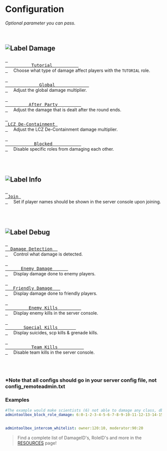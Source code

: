
# Configuration

*Optional parameter you can pass.*

<br>

## ![Label Damage]

[<kbd> <br>          Tutorial          <br> </kbd>][Damage Tutorial]   
Choose what type of damage affect players with the `TUTORIAL` role.

[<kbd> <br>             Global             <br> </kbd>][Damage Tutorial]   
Adjust the global damage multiplier.

[<kbd> <br>         After Party         <br> </kbd>][Damage After Party]   
Adjust the damage that is dealt after the round ends.

[<kbd> <br> LCZ De-Containment <br> </kbd>][Damage LCZ]   
Adjust the LCZ De-Containment damage multiplier.

[<kbd> <br>           Blocked           <br> </kbd>][Damage Blocked]   
Disable specific roles from damaging each other.

<br>
<br>

## ![Label Info]

[<kbd> <br> Join <br> </kbd>][Info Join]   
Set if player names should be shown in the server console upon joining.

<br>
<br>

## ![Label Debug]

[<kbd> <br>  Damage Detection  <br> </kbd>][Debug Detected]   
Control what damage is detected.

[<kbd> <br>      Enemy Damage      <br> </kbd>][Debug Enemy]   
Display damage done to enemy players.

[<kbd> <br>   Friendly Damage   <br> </kbd>][Debug Friendly]   
Display damage done to friendly players.

[<kbd> <br>         Enemy Kills         <br> </kbd>][Debug Kills]   
Display enemy kills in the server console.

[<kbd> <br>       Special Kills       <br> </kbd>][Debug Special]   
Display suicides, scp kills & grenade kills.

[<kbd> <br>          Team Kills          <br> </kbd>][Debug Teamkill]   
Disable team kills in the server console.

<br>
<br>

### *Note that all configs should go in your server config file, not config_remoteadmin.txt

### Examples

```yaml
#The example would make scientists (6) not able to damage any class, dboys (1) not able to attack other dboys (1))
admintoolbox_block_role_damage: 6:0-1-2-3-4-5-6-7-8-9-10-11-12-13-14-15-16-17,1:1


admintoolbox_intercom_whitelist: owner:120:10, moderator:90:20
```

>Find a complete list of DamageID's, RoleID's and more in the [RESOURCES](Resources.md) page!



[Damage After Party]: Settings/Damage/After%20Party.md
[Damage Tutorial]: Settings/Damage/Tutorial.md
[Damage Blocked]: Settings/Damage/Blocked.md
[Damage Global]: Settings/Damage/Global.md
[Damage LCZ]: Settings/Damage/LCZ%20De-Containment.md

[Info Join]: Settings/Info/Join.md

[Debug Teamkill]: Settings/Debug/Teamkill.md
[Debug Detected]: Settings/Debug/Detected.md
[Debug Friendly]: Settings/Debug/Friendly.md
[Debug Special]: Settings/Debug/Special.md
[Debug Kills]: Settings/Debug/Kills.md
[Debug Enemy]: Settings/Debug/Enemy.md


[Label Damage]: https://img.shields.io/badge/Damage-C9284D?style=for-the-badge&logoColor=white&logo=ActiGraph
[Label Debug]: https://img.shields.io/badge/Debug-009287?style=for-the-badge&logoColor=white&logo=HubSpot
[Label Info]: https://img.shields.io/badge/Information-666666?style=for-the-badge&logoColor=white&logo=InternetArchive
